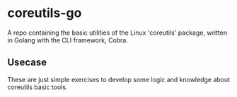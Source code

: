 # coreutils-go 

A repo containing the basic utilities of the Linux 'coreutils' package, written in Golang with the CLI framework, Cobra.

## Usecase

These are just simple exercises to develop some logic and knowledge about coreutils basic tools.
